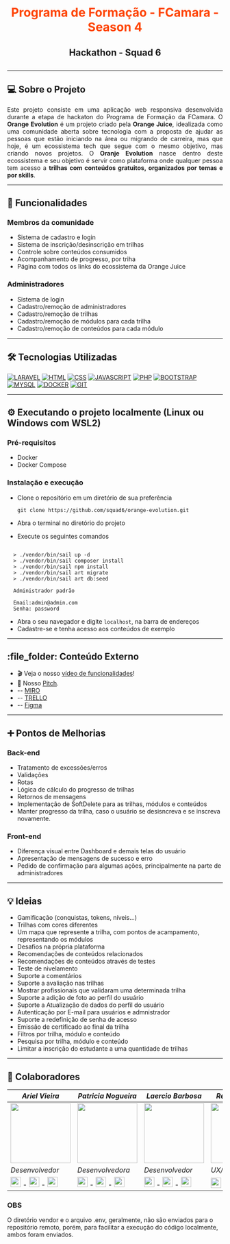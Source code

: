 <div align="center">
 <h1 style="color: #FE4400;">Programa de Formação - FCamara - Season 4</h1>
 <h2>Hackathon - Squad 6<h2>
</div>

---

## 💻 Sobre o Projeto

<p align="justify">Este projeto consiste em uma aplicação web responsiva desenvolvida durante a etapa de hackaton do Programa de Formação da FCamara.
O <strong>Orange Evolution</strong> é um projeto criado pela <strong>Orange Juice</strong>, idealizada como uma comunidade aberta sobre tecnologia com a proposta de ajudar as pessoas que estão iniciando na área ou migrando de carreira, mas que hoje, é um ecossistema tech que segue com o mesmo objetivo, mas criando novos projetos.
O <strong>Oranje Evolution</strong> nasce dentro deste ecossistema e seu objetivo é servir como plataforma onde qualquer pessoa tem acesso a <strong>trilhas com conteúdos gratuitos, organizados por temas e por skills</strong>.</p>

---

## 📌 Funcionalidades

### Membros da comunidade

- Sistema de cadastro e login
- Sistema de inscrição/desinscrição em trilhas
- Controle sobre conteúdos consumidos
- Acompanhamento de progresso, por triha
- Página com todos os links do ecossistema da Orange Juice

### Administradores

- Sistema de login
- Cadastro/remoção de administradores
- Cadastro/remoção de trilhas
- Cadastro/remoção de módulos para cada trilha
- Cadastro/remoção de conteúdos para cada módulo

---

## 🛠️ Tecnologias Utilizadas

[![LARAVEL](https://img.shields.io/badge/Laravel-FF2D20?style=for-the-badge&logo=laravel&logoColor=white)]()
[![HTML](https://img.shields.io/badge/HTML5-E34F26?style=for-the-badge&logo=html5&logoColor=white)]()
[![CSS](https://img.shields.io/badge/CSS3-1572B6?style=for-the-badge&logo=css3&logoColor=white)]()
[![JAVASCRIPT](https://img.shields.io/badge/JavaScript-F7DF1E?style=for-the-badge&logo=javascript&logoColor=black)]()
[![PHP](https://img.shields.io/badge/PHP-777BB4?style=for-the-badge&logo=php&logoColor=white)]()
[![BOOTSTRAP](https://img.shields.io/badge/Bootstrap-563D7C?style=for-the-badge&logo=bootstrap&logoColor=white)]()
[![MYSQL](https://img.shields.io/badge/MySQL-00000F?style=for-the-badge&logo=mysql&logoColor=white)]()
[![DOCKER](https://img.shields.io/badge/Docker-2496ED?style=for-the-badge&logo=docker&logoColor=white)]()
[![GIT](https://img.shields.io/badge/Git-E34F26?style=for-the-badge&logo=git&logoColor=white)]()

---

## ⚙️ Executando o projeto localmente (Linux ou Windows com WSL2)

### Pré-requisitos

- Docker
- Docker Compose

### Instalação e execução

- Clone o repositório em um diretório de sua preferência
         
      git clone https://github.com/squad6/orange-evolution.git

- Abra o terminal no diretório do projeto
- Execute os seguintes comandos
```shell

  > ./vendor/bin/sail up -d
  > ./vendor/bin/sail composer install
  > ./vendor/bin/sail npm install
  > ./vendor/bin/sail art migrate
  > ./vendor/bin/sail art db:seed

  Administrador padrão
  
  Email:admin@admin.com
  Senha: password
```
- Abra o seu navegador e digite `localhost`, na barra de endereços
- Cadastre-se e tenha acesso aos conteúdos de exemplo 

---

<h2 id="conteudoxterno">:file_folder: Conteúdo Externo</h2> 

* :clapper: Veja o nosso [vídeo de funcionalidades](#)! 
* :loudspeaker: Nosso [Pitch](#). <br>
* -- [MIRO](https://miro.com/app/board/uXjVPI1WYt0=/) <br>
* -- [TRELLO](https://trello.com/w/squad6fc22/) <br>
* -- [Figma](https://www.figma.com/file/Yf4djdvVJKDVBej3suAW75/Wireframes?node-id=61%3A6130)

---

## ➕ Pontos de Melhorias

### Back-end

- Tratamento de excessões/erros
- Validações
- Rotas
- Lógica de cálculo do progresso de trilhas
- Retornos de mensagens
- Implementação de SoftDelete para as trilhas, módulos e conteúdos
- Manter progresso da trilha, caso o usuário se desisncreva e se inscreva novamente.

### Front-end

- Diferença visual entre Dashboard e demais telas do usuário
- Apresentação de mensagens de sucesso e erro
- Pedido de confirmação para algumas ações, principalmente na parte de administradores

---

## 💡 Ideias

- Gamificação (conquistas, tokens, níveis...)
- Trilhas com cores diferentes
- Um mapa que represente a trilha, com pontos de acampamento, representando os módulos
- Desafios na própria plataforma
- Recomendações de conteúdos relacionados
- Recomendações de conteúdos através de testes
- Teste de nivelamento
- Suporte a comentários
- Suporte a avaliação nas trilhas
- Mostrar profissionais que validaram uma determinada trilha
- Suporte a adição de foto ao perfil do usuário
- Suporte a Atualização de dados do perfil do usuário
- Autenticação por E-mail para usuários e admnistrador
- Suporte a redefinição de senha de acesso
- Emissão de certificado ao final da trilha
- Filtros por trilha, módulo e conteúdo
- Pesquisa por trilha, módulo e conteúdo
- Limitar a inscrição do estudante a uma quantidade de trilhas

---

## 🚀 Colaboradores

|_Ariel Vieira_|_Patricia Nogueira_|_Laercio Barbosa_|_Rener Rannieri_|
|---|---|---|---|
|<img src="https://media-exp1.licdn.com/dms/image/C4D03AQGZAiVHkN0E6g/profile-displayphoto-shrink_400_400/0/1630194429409?e=1674086400&v=beta&t=CCU52spd8Z6J9y0U3NIHAUt4JSx_gAO6hsaOXTp2aZ0" width="140">|<img src="https://media-exp1.licdn.com/dms/image/C4D03AQF2XqtQ2oRrsg/profile-displayphoto-shrink_400_400/0/1634084839028?e=1674086400&v=beta&t=226sHgKVUZV9HXHeR-umxIYLD1cHOkyaaQ3RHhX9mJ0" width="140">|<img src="https://media-exp1.licdn.com/dms/image/D4E35AQGWsMRWXn4tAw/profile-framedphoto-shrink_400_400/0/1665699693181?e=1668949200&v=beta&t=E5jzKngA2I0T2dubks9Nv6pwI6FQOz3o8S-6fTKBBpU" width="140">|<img src="https://media-exp1.licdn.com/dms/image/C4E03AQHYSRIOjcmREg/profile-displayphoto-shrink_400_400/0/1657148737461?e=1674086400&v=beta&t=HpYH9UC61kgkq0YdSdsSiwnrKGIjwEH8-97-uXr1hpQ" width="140">
|_*Desenvolvedor*_|_*Desenvolvedora*_|_*Desenvolvedor*_|_*UX/UI Designer*_|
|[<img src="https://user-images.githubusercontent.com/88353298/163484213-0db62648-671b-43eb-bdf1-c19b435fe264.svg" width="24"/>](https://github.com/ArielBac) - [<img src="https://cdn.jsdelivr.net/gh/devicons/devicon/icons/linkedin/linkedin-original.svg" width="24"/>](https://www.linkedin.com/in/ariel-vieira-28aa51135) - [<img src="https://user-images.githubusercontent.com/88353298/163483362-a3b1e4fe-5d03-46a9-ad93-4fcc7af98a9f.png" width="24"/>](arielvieira65@gmail.com)|[<img src="https://user-images.githubusercontent.com/88353298/163484213-0db62648-671b-43eb-bdf1-c19b435fe264.svg" width="24"/>](https://github.com/patricianogueira) - [<img src="https://cdn.jsdelivr.net/gh/devicons/devicon/icons/linkedin/linkedin-original.svg" width="24"/>](https://www.linkedin.com/in/patricia-nogueira-441b9a129/) - [<img src="https://user-images.githubusercontent.com/88353298/163483362-a3b1e4fe-5d03-46a9-ad93-4fcc7af98a9f.png" width="24"/>](snogueira.patricia@gmail.com)|[<img src="https://user-images.githubusercontent.com/88353298/163484213-0db62648-671b-43eb-bdf1-c19b435fe264.svg" width="24"/>](https://github.com/LLBarbosa) - [<img src="https://cdn.jsdelivr.net/gh/devicons/devicon/icons/linkedin/linkedin-original.svg" width="24"/>](https://www.linkedin.com/in/llbarbosa/) - [<img src="https://user-images.githubusercontent.com/88353298/163483362-a3b1e4fe-5d03-46a9-ad93-4fcc7af98a9f.png" width="24"/>](llbarbosa72@hotmail.com)|[<img src="https://cdn.jsdelivr.net/gh/devicons/devicon/icons/linkedin/linkedin-original.svg" width="24"/>](https://www.linkedin.com/in/rener-rannieri-548201242/)


### OBS

O diretório vendor e o arquivo .env, geralmente, não são enviados para o repositório remoto, porém, para facilitar a execução do código localmente, ambos foram enviados.
